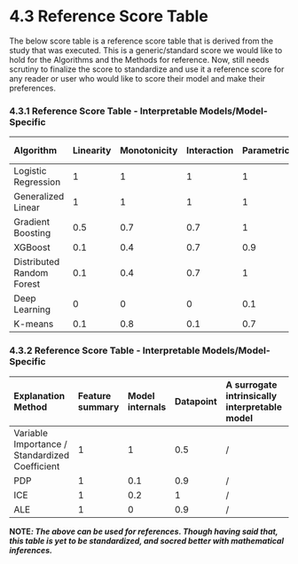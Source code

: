 # 4.3 Reference Score Table

The below score table is a reference score table that is derived from the study that was executed. This is a generic/standard score we would like to hold for the Algorithms and the Methods for reference. Now, still needs scrutiny to finalize the score to standardize and use it a reference score for any reader or user who would like to score their model and make their preferences.

### 4.3.1 Reference Score Table - Interpretable Models/Model-Specific

| Algorithm | Linearity | Monotonicity | Interaction | Parametric | Transparent | Algorithmic complexity |
| :--- | :--- | :--- | :--- | :--- | :--- | :--- |
| Logistic Regression | 1 | 1 | 1 | 1 | 1 | 1 |
| Generalized Linear | 1 | 1 | 1 | 1 | 1 | 0.9 |
| Gradient Boosting | 0.5 | 0.7 | 0.7 | 1 | 1 | 0.8 |
| XGBoost | 0.1 | 0.4 | 0.7 | 0.9 | 0 | 0.7 |
| Distributed Random Forest | 0.1 | 0.4 | 0.7 | 1 | 0 | 0.9 |
| Deep Learning | 0 | 0 | 0 | 0.1 | 0 | 0.2 |
| K-means | 0.1 | 0.8 | 0.1 | 0.7 | 1 | 0.5 |

### 4.3.2 Reference Score Table - Interpretable Models/Model-Specific

| Explanation Method | Feature summary | Model internals | Datapoint | A surrogate intrinsically interpretable model | Expressive power | Portability | Algorithmic complexity | Detailed | Correctness | Consistency | Stability | Certainty | Importance | Novelty | Representativeness |
| :--- | :--- | :--- | :--- | :--- | :--- | :--- | :--- | :--- | :--- | :--- | :--- | :--- | :--- | :--- | :--- |
| Variable Importance / Standardized Coefficient | 1 | 1 | 0.5 | / | 1 | 1 | 1 | 1 | 1 | 0.3 | 1 | 1 | 1 | 0 | 1 |
| PDP | 1 | 0.1 | 0.9 | / | 1 | 1 | 0.9 | 0.5 | 1 | 0.8 | 1 | 0.8 | 0.8 | 1 | 0.1 |
| ICE | 1 | 0.2 | 1 | / | 1 | 0.5 | 0.5 | 1 | 1 | 0.8 | 1 | 0.9 | 1 | 0.9 | 0.1 |
| ALE | 1 | 0 | 0.9 | / | 1 | 1 | 1 | 0.6 | 1 | 0.9 | 1 | 0 | 1 | 1 | 0.1 |

**NOTE**_**: The above can be used for references. Though having said that, this table is yet to be standardized, and socred better with mathematical inferences.**_

